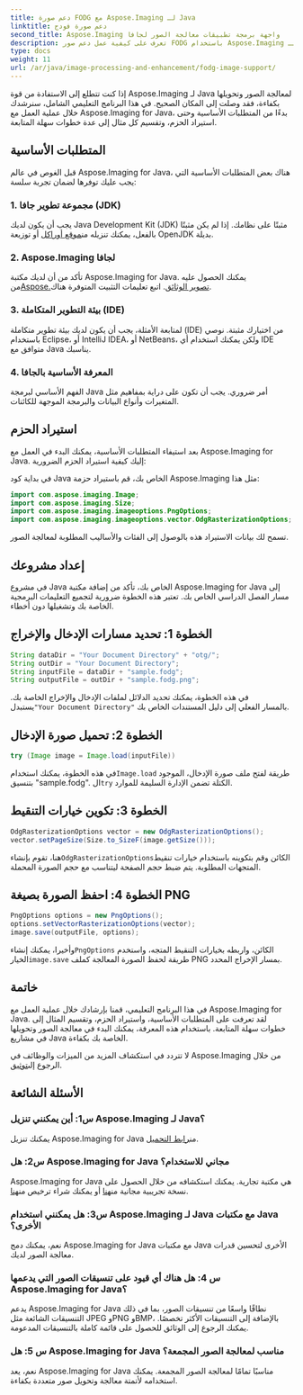 ```yaml
---
title: دعم صورة FODG مع Aspose.Imaging لـ Java
linktitle: دعم صورة فودج
second_title: Aspose.Imaging واجهة برمجة تطبيقات معالجة الصور لجافا
description: تعرف على كيفية عمل دعم صور FODG باستخدام Aspose.Imaging لـ Java. مكتبة قوية لمعالجة الصور وتحويلها.
type: docs
weight: 11
url: /ar/java/image-processing-and-enhancement/fodg-image-support/
---
```

إذا كنت تتطلع إلى الاستفادة من قوة Aspose.Imaging لـ Java لمعالجة الصور وتحويلها بكفاءة، فقد وصلت إلى المكان الصحيح. في هذا البرنامج التعليمي الشامل، سنرشدك خلال عملية العمل مع Aspose.Imaging for Java، بدءًا من المتطلبات الأساسية وحتى استيراد الحزم، وتقسيم كل مثال إلى عدة خطوات سهلة المتابعة.

## المتطلبات الأساسية

قبل الغوص في عالم Aspose.Imaging for Java، هناك بعض المتطلبات الأساسية التي يجب عليك توفرها لضمان تجربة سلسة:

### 1. مجموعة تطوير جافا (JDK)

 يجب أن يكون لديك Java Development Kit (JDK) مثبتًا على نظامك. إذا لم يكن مثبتًا بالفعل، يمكنك تنزيله من[موقع أوراكل](https://www.oracle.com/java/technologies/javase-downloads) أو توزيعة OpenJDK بديلة.

### 2. Aspose.Imaging لجافا

 تأكد من أن لديك مكتبة Aspose.Imaging for Java. يمكنك الحصول عليه من[Aspose.تصوير الوثائق](https://reference.aspose.com/imaging/java/). اتبع تعليمات التثبيت المتوفرة هناك.

### 3. بيئة التطوير المتكاملة (IDE)

لمتابعة الأمثلة، يجب أن يكون لديك بيئة تطوير متكاملة (IDE) من اختيارك مثبتة. نوصي باستخدام Eclipse، أو IntelliJ IDEA، أو NetBeans، ولكن يمكنك استخدام أي IDE متوافق مع Java يناسبك.

### 4. المعرفة الأساسية بالجافا

الفهم الأساسي لبرمجة Java أمر ضروري. يجب أن تكون على دراية بمفاهيم مثل المتغيرات وأنواع البيانات والبرمجة الموجهة للكائنات.

## استيراد الحزم

بعد استيفاء المتطلبات الأساسية، يمكنك البدء في العمل مع Aspose.Imaging for Java. إليك كيفية استيراد الحزم الضرورية:

في بداية كود Java الخاص بك، قم باستيراد حزمة Aspose.Imaging مثل هذا:

```java
import com.aspose.imaging.Image;
import com.aspose.imaging.Size;
import com.aspose.imaging.imageoptions.PngOptions;
import com.aspose.imaging.imageoptions.vector.OdgRasterizationOptions;
```

تسمح لك بيانات الاستيراد هذه بالوصول إلى الفئات والأساليب المطلوبة لمعالجة الصور.

## إعداد مشروعك

في مشروع Java الخاص بك، تأكد من إضافة مكتبة Aspose.Imaging for Java إلى مسار الفصل الدراسي الخاص بك. تعتبر هذه الخطوة ضرورية لتجميع التعليمات البرمجية الخاصة بك وتشغيلها دون أخطاء.

## الخطوة 1: تحديد مسارات الإدخال والإخراج

```java
String dataDir = "Your Document Directory" + "otg/";
String outDir = "Your Document Directory";
String inputFile = dataDir + "sample.fodg";
String outputFile = outDir + "sample.fodg.png";
```

 في هذه الخطوة، يمكنك تحديد الدلائل لملفات الإدخال والإخراج الخاصة بك. يستبدل`"Your Document Directory"` بالمسار الفعلي إلى دليل المستندات الخاص بك.

## الخطوة 2: تحميل صورة الإدخال

```java
try (Image image = Image.load(inputFile))
```

 في هذه الخطوة، يمكنك استخدام`Image.load` طريقة لفتح ملف صورة الإدخال، الموجود بتنسيق "sample.fodg". ال`try` الكتلة تضمن الإدارة السليمة للموارد.

## الخطوة 3: تكوين خيارات التنقيط

```java
OdgRasterizationOptions vector = new OdgRasterizationOptions();
vector.setPageSize(Size.to_SizeF(image.getSize()));
```

 هنا، تقوم بإنشاء`OdgRasterizationOptions`الكائن وقم بتكوينه باستخدام خيارات تنقيط المتجهات المطلوبة. يتم ضبط حجم الصفحة ليتناسب مع حجم الصورة المحملة.

## الخطوة 4: احفظ الصورة بصيغة PNG

```java
PngOptions options = new PngOptions();
options.setVectorRasterizationOptions(vector);
image.save(outputFile, options);
```

 وأخيرا، يمكنك إنشاء`PngOptions` الكائن، واربطه بخيارات التنقيط المتجه، واستخدم الخيار`image.save` طريقة لحفظ الصورة المعالجة كملف PNG بمسار الإخراج المحدد.

## خاتمة

في هذا البرنامج التعليمي، قمنا بإرشادك خلال عملية العمل مع Aspose.Imaging for Java. لقد تعرفت على المتطلبات الأساسية، واستيراد الحزم، وتقسيم المثال إلى خطوات سهلة المتابعة. باستخدام هذه المعرفة، يمكنك البدء في معالجة الصور وتحويلها في مشاريع Java الخاصة بك بكفاءة.

 لا تتردد في استكشاف المزيد من الميزات والوظائف في Aspose.Imaging من خلال الرجوع إلى[توثيق](https://reference.aspose.com/imaging/java/).

## الأسئلة الشائعة

### س1: أين يمكنني تنزيل Aspose.Imaging لـ Java؟

 يمكنك تنزيل Aspose.Imaging for Java من[رابط التحميل](https://releases.aspose.com/imaging/java/).

### س2: هل Aspose.Imaging for Java مجاني للاستخدام؟

 Aspose.Imaging for Java هي مكتبة تجارية. يمكنك استكشافه من خلال الحصول على نسخة تجريبية مجانية من[هنا](https://releases.aspose.com/) أو يمكنك شراء ترخيص من[هنا](https://purchase.aspose.com/buy).

### س3: هل يمكنني استخدام Aspose.Imaging لـ Java مع مكتبات Java الأخرى؟

نعم، يمكنك دمج Aspose.Imaging for Java مع مكتبات Java الأخرى لتحسين قدرات معالجة الصور لديك.

### س 4: هل هناك أي قيود على تنسيقات الصور التي يدعمها Aspose.Imaging for Java؟

يدعم Aspose.Imaging for Java نطاقًا واسعًا من تنسيقات الصور، بما في ذلك التنسيقات الشائعة مثل JPEG وPNG وBMP، بالإضافة إلى التنسيقات الأكثر تخصصًا. يمكنك الرجوع إلى الوثائق للحصول على قائمة كاملة بالتنسيقات المدعومة.

### س 5: هل Aspose.Imaging for Java مناسب لمعالجة الصور المجمعة؟

نعم، يعد Aspose.Imaging for Java مناسبًا تمامًا لمعالجة الصور المجمعة. يمكنك استخدامه لأتمتة معالجة وتحويل صور متعددة بكفاءة.